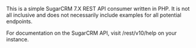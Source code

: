 This is a simple SugarCRM 7.X REST API consumer written in PHP. It is not all inclusive and does not necessarily include examples for all potential endpoints. 

For documentation on the SugarCRM API, visit /rest/v10/help on your instance.
